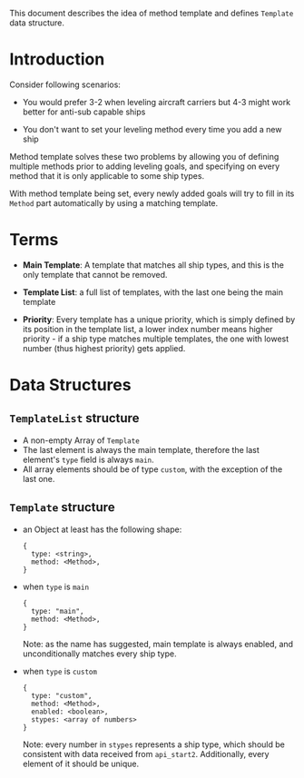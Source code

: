This document describes the idea of method template and
defines `Template` data structure.

# Introduction

Consider following scenarios:

- You would prefer 3-2 when leveling aircraft carriers
  but 4-3 might work better for anti-sub capable ships

- You don't want to set your leveling method every time you add a new ship

Method template solves these two problems by allowing you of defining multiple methods
prior to adding leveling goals, and specifying on every method that it is only
applicable to some ship types.

With method template being set, every newly added goals will try to fill
in its `Method` part automatically by using a matching template.

# Terms

- **Main Template**: A template that matches all ship types, and this is the only
  template that cannot be removed.

- **Template List**: a full list of templates, with the last one being the main template

- **Priority**: Every template has a unique priority, which is simply defined by its
  position in the template list, a lower index number means higher priority -
  if a ship type matches multiple templates, the one with lowest number (thus highest priority)
  gets applied.

# Data Structures

## `TemplateList` structure

- A non-empty Array of `Template`
- The last element is always the main template, therefore
  the last element's `type` field is always `main`.
- All array elements should be of type `custom`, with the exception of the last one.

## `Template` structure

- an Object at least has the following shape:

    ```
    {
      type: <string>,
      method: <Method>,
    }
    ```

- when `type` is `main`

    ```
    {
      type: "main",
      method: <Method>,
    }
    ```

    Note: as the name has suggested, main template is always enabled,
    and unconditionally matches every ship type.

- when `type` is `custom`

    ```
    {
      type: "custom",
      method: <Method>,
      enabled: <boolean>,
      stypes: <array of numbers>
    }
    ```

    Note: every number in `stypes` represents a ship type,
    which should be consistent with data received from `api_start2`.
    Additionally, every element of it should be unique.
